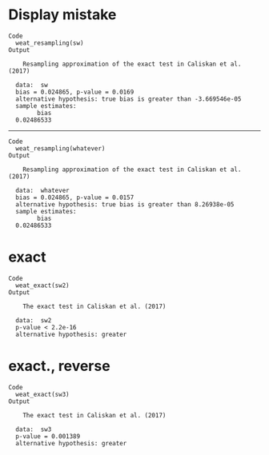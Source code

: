 # Display mistake

    Code
      weat_resampling(sw)
    Output
      
      	Resampling approximation of the exact test in Caliskan et al. (2017)
      
      data:  sw
      bias = 0.024865, p-value = 0.0169
      alternative hypothesis: true bias is greater than -3.669546e-05
      sample estimates:
            bias 
      0.02486533 
      

---

    Code
      weat_resampling(whatever)
    Output
      
      	Resampling approximation of the exact test in Caliskan et al. (2017)
      
      data:  whatever
      bias = 0.024865, p-value = 0.0157
      alternative hypothesis: true bias is greater than 8.26938e-05
      sample estimates:
            bias 
      0.02486533 
      

# exact

    Code
      weat_exact(sw2)
    Output
      
      	The exact test in Caliskan et al. (2017)
      
      data:  sw2
      p-value < 2.2e-16
      alternative hypothesis: greater
      

# exact., reverse

    Code
      weat_exact(sw3)
    Output
      
      	The exact test in Caliskan et al. (2017)
      
      data:  sw3
      p-value = 0.001389
      alternative hypothesis: greater
      

